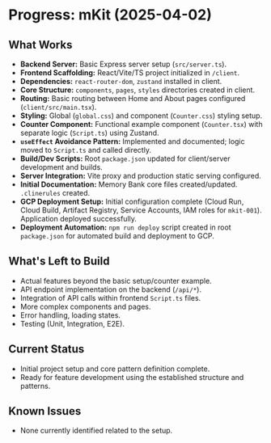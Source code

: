 # Progress: mKit (2025-04-02)

## What Works

-   **Backend Server:** Basic Express server setup (`src/server.ts`).
-   **Frontend Scaffolding:** React/Vite/TS project initialized in `/client`.
-   **Dependencies:** `react-router-dom`, `zustand` installed in client.
-   **Core Structure:** `components`, `pages`, `styles` directories created in client.
-   **Routing:** Basic routing between Home and About pages configured (`client/src/main.tsx`).
-   **Styling:** Global (`global.css`) and component (`Counter.css`) styling setup.
-   **Counter Component:** Functional example component (`Counter.tsx`) with separate logic (`Script.ts`) using Zustand.
-   **`useEffect` Avoidance Pattern:** Implemented and documented; logic moved to `Script.ts` and called directly.
-   **Build/Dev Scripts:** Root `package.json` updated for client/server development and builds.
-   **Server Integration:** Vite proxy and production static serving configured.
-   **Initial Documentation:** Memory Bank core files created/updated. `.clinerules` created.
-   **GCP Deployment Setup:** Initial configuration complete (Cloud Run, Cloud Build, Artifact Registry, Service Accounts, IAM roles for `mkit-001`). Application deployed successfully.
-   **Deployment Automation:** `npm run deploy` script created in root `package.json` for automated build and deployment to GCP.

## What's Left to Build

-   Actual features beyond the basic setup/counter example.
-   API endpoint implementation on the backend (`/api/*`).
-   Integration of API calls within frontend `Script.ts` files.
-   More complex components and pages.
-   Error handling, loading states.
-   Testing (Unit, Integration, E2E).

## Current Status

-   Initial project setup and core pattern definition complete.
-   Ready for feature development using the established structure and patterns.

## Known Issues

-   None currently identified related to the setup.
